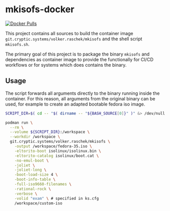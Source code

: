 # mkisofs-docker

[![Docker Pulls](https://img.shields.io/docker/pulls/volkerraschek/mkisofs)](https://hub.docker.com/r/volkerraschek/mkisofs)

This project contains all sources to build the container image `git.cryptic.systems/volker.raschek/mkisofs` and the
shell script `mkisofs.sh`.

The primary goal of this project is to package the binary `mkisofs` and dependencies as container image to provide the
functionally for CI/CD workflows or for systems which does contains the binary.

## Usage

The script forwards all arguments directly to the binary running inside the container. For this reason, all arguments
from the original binary can be used, for example to create an adapted bootable fedora iso image.

```bash
SCRIPT_DIR=$( cd -- "$( dirname -- "${BASH_SOURCE[0]}" )" &> /dev/null && pwd )

podman run \
  --rm \
  --volume ${SCRIPT_DIR}:/workspace \
  --workdir /workspace \
  git.cryptic.systems/volker.raschek/mkisofs \
    -output /workspace/fedora-35.iso \
    -eltorito-boot isolinux/isolinux.bin \
    -eltorito-catalog isolinux/boot.cat \
    -no-emul-boot \
    -joliet \
    -joliet-long \
    -boot-load-size 4 \
    -boot-info-table \
    -full-iso9660-filenames \
    -rational-rock \
    -verbose \
    -volid "exam" \ # specified in ks.cfg
    /workspace/custom-iso
```

